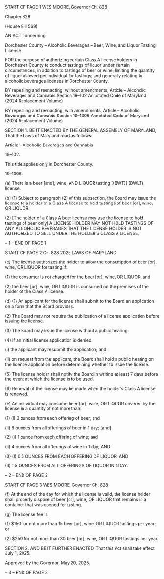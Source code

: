 START OF PAGE 1
WES MOORE, Governor Ch. 828

Chapter 828

(House Bill 569)

AN ACT concerning

Dorchester County – Alcoholic Beverages – Beer, Wine, and Liquor Tasting
License

FOR the purpose of authorizing certain Class A license holders in Dorchester County to
conduct tastings of liquor under certain circumstances, in addition to tastings of beer
or wine; limiting the quantity of liquor allowed per individual for tastings; and
generally relating to alcoholic beverages licenses in Dorchester County.

BY repealing and reenacting, without amendments,
Article – Alcoholic Beverages and Cannabis
Section 19–102
Annotated Code of Maryland
(2024 Replacement Volume)

BY repealing and reenacting, with amendments,
Article – Alcoholic Beverages and Cannabis
Section 19–1306
Annotated Code of Maryland
(2024 Replacement Volume)

SECTION 1. BE IT ENACTED BY THE GENERAL ASSEMBLY OF MARYLAND,
That the Laws of Maryland read as follows:

Article – Alcoholic Beverages and Cannabis

19–102.

This title applies only in Dorchester County.

19–1306.

(a) There is a beer [and], wine, AND LIQUOR tasting [(BWT)] (BWLT) license.

(b) (1) Subject to paragraph (2) of this subsection, the Board may issue the
license to a holder of a Class A license to hold tastings of beer [or], wine, OR LIQUOR.

(2) [The holder of a Class A beer license may use the license to hold tastings
of beer only] A LICENSE HOLDER MAY NOT HOLD TASTINGS OF ANY ALCOHOLIC
BEVERAGES THAT THE LICENSE HOLDER IS NOT AUTHORIZED TO SELL UNDER THE
HOLDER’S CLASS A LICENSE.

– 1 –
END OF PAGE 1

START OF PAGE 2
Ch. 828 2025 LAWS OF MARYLAND

(c) The license authorizes the holder to allow the consumption of beer [or], wine,
OR LIQUOR for tasting if:

(1) the consumer is not charged for the beer [or], wine, OR LIQUOR; and

(2) the beer [or], wine, OR LIQUOR is consumed on the premises of the
holder of the Class A license.

(d) (1) An applicant for the license shall submit to the Board an application on
a form that the Board provides.

(2) The Board may not require the publication of a license application
before issuing the license.

(3) The Board may issue the license without a public hearing.

(4) If an initial license application is denied:

(i) the applicant may resubmit the application; and

(ii) on request from the applicant, the Board shall hold a public
hearing on the license application before determining whether to issue the license.

(5) The license holder shall notify the Board in writing at least 7 days
before the event at which the license is to be used.

(6) Renewal of the license may be made when the holder’s Class A license
is renewed.

(e) An individual may consume beer [or], wine, OR LIQUOR covered by the
license in a quantity of not more than:

(1) (i) 3 ounces from each offering of beer; and

(ii) 8 ounces from all offerings of beer in 1 day; [and]

(2) (i) 1 ounce from each offering of wine; and

(ii) 4 ounces from all offerings of wine in 1 day; AND

(3) (I) 0.5 OUNCES FROM EACH OFFERING OF LIQUOR; AND

(II) 1.5 OUNCES FROM ALL OFFERINGS OF LIQUOR IN 1 DAY.

– 2 –
END OF PAGE 2

START OF PAGE 3
WES MOORE, Governor Ch. 828

(f) At the end of the day for which the license is valid, the license holder shall
properly dispose of beer [or], wine, OR LIQUOR that remains in a container that was
opened for tasting.

(g) The license fee is:

(1) $150 for not more than 15 beer [or], wine, OR LIQUOR tastings per
year; or

(2) $250 for not more than 30 beer [or], wine, OR LIQUOR tastings per
year.

SECTION 2. AND BE IT FURTHER ENACTED, That this Act shall take effect July
1, 2025.

Approved by the Governor, May 20, 2025.

– 3 –
END OF PAGE 3